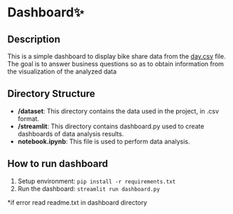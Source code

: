# Dashboard✨

## Description

This is a simple dashboard to display bike share data from the [day.csv](dataset/day.csv) file. The goal is to answer business questions so as to obtain information from the visualization of the analyzed data

## Directory Structure
- **/dataset**: This directory contains the data used in the project, in .csv format.
- **/streamlit**: This directory contains dashboard.py used to create dashboards of data analysis results.
- **notebook.ipynb**: This file is used to perform data analysis.

## How to run dashboard
1. Setup environment: `pip install -r requirements.txt`
2. Run the dashboard: `streamlit run dashboard.py`

*if error read readme.txt in dashboard directory
